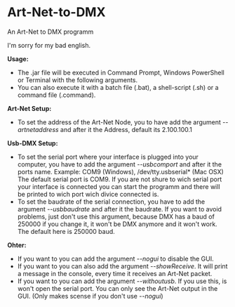 # Art-Net-to-DMX
An Art-Net to DMX programm

I'm sorry for my bad english.

**Usage:**
  - The .jar file will be executed in Command Prompt, Windows PowerShell or Terminal with the following arguments. 
  - You can also execute it with a batch file (.bat), a shell-script (.sh) or a command file (.command).
  
**Art-Net Setup:** 
  - To set the address of the Art-Net Node, you to have add the argument *--artnetaddress* and after it the Address, default its 2.100.100.1
  
**Usb-DMX Setup:**
  - To set the serial port where your interface is plugged into your computer, you have to add the argument *--usbcomport* and after it the ports name. Example: COM9 (Windows), /dev/tty.usbserial* (Mac OSX) The default serial port is COM9. If you are not shure to wich serial port your interface is connected you can start the programm and there will be printed to wich port wich divice connected is. 
  - To set the baudrate of the serial connection, you have to add the argument *--usbbaudrate* and after it the baudrate. If you want to avoid problems, just don't use this argument, because DMX has a baud of 250000 if you change it, it won't be DMX anymore and it won't work. The default here is 250000 baud.

**Ohter:**
  - If you want to you can add the argument *--nogui* to disable the GUI.
  - If you want to you can also add the argument *--showReceive*. It will print a message in the console, every time it receives an Art-Net packet.
  - If you want to you can add the argument *--withoutusb*. If you use this, is won't open the serial port. You can only see the Art-Net output in the GUI. (Only makes scense if you don't use *--nogui*)
